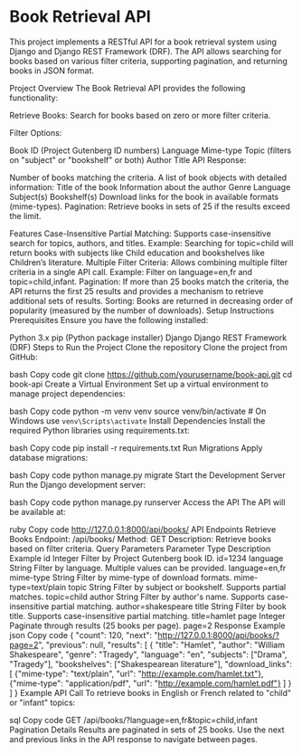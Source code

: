 # Book Retrieval API
This project implements a RESTful API for a book retrieval system using Django and Django REST Framework (DRF). The API allows searching for books based on various filter criteria, supporting pagination, and returning books in JSON format.

Project Overview
The Book Retrieval API provides the following functionality:

Retrieve Books: Search for books based on zero or more filter criteria.

Filter Options:

Book ID (Project Gutenberg ID numbers)
Language
Mime-type
Topic (filters on "subject" or "bookshelf" or both)
Author
Title
API Response:

Number of books matching the criteria.
A list of book objects with detailed information:
Title of the book
Information about the author
Genre
Language
Subject(s)
Bookshelf(s)
Download links for the book in available formats (mime-types).
Pagination: Retrieve books in sets of 25 if the results exceed the limit.

Features
Case-Insensitive Partial Matching:
Supports case-insensitive search for topics, authors, and titles.
Example: Searching for topic=child will return books with subjects like Child education and bookshelves like Children’s literature.
Multiple Filter Criteria:
Allows combining multiple filter criteria in a single API call.
Example: Filter on language=en,fr and topic=child,infant.
Pagination:
If more than 25 books match the criteria, the API returns the first 25 results and provides a mechanism to retrieve additional sets of results.
Sorting:
Books are returned in decreasing order of popularity (measured by the number of downloads).
Setup Instructions
Prerequisites
Ensure you have the following installed:

Python 3.x
pip (Python package installer)
Django
Django REST Framework (DRF)
Steps to Run the Project
Clone the repository
Clone the project from GitHub:

bash
Copy code
git clone https://github.com/yourusername/book-api.git
cd book-api
Create a Virtual Environment
Set up a virtual environment to manage project dependencies:

bash
Copy code
python -m venv venv
source venv/bin/activate  # On Windows use `venv\Scripts\activate`
Install Dependencies
Install the required Python libraries using requirements.txt:

bash
Copy code
pip install -r requirements.txt
Run Migrations
Apply database migrations:

bash
Copy code
python manage.py migrate
Start the Development Server
Run the Django development server:

bash
Copy code
python manage.py runserver
Access the API
The API will be available at:

ruby
Copy code
http://127.0.0.1:8000/api/books/
API Endpoints
Retrieve Books
Endpoint: /api/books/
Method: GET
Description: Retrieve books based on filter criteria.
Query Parameters
Parameter	Type	Description	Example
id	Integer	Filter by Project Gutenberg book ID.	id=1234
language	String	Filter by language. Multiple values can be provided.	language=en,fr
mime-type	String	Filter by mime-type of download formats.	mime-type=text/plain
topic	String	Filter by subject or bookshelf. Supports partial matches.	topic=child
author	String	Filter by author's name. Supports case-insensitive partial matching.	author=shakespeare
title	String	Filter by book title. Supports case-insensitive partial matching.	title=hamlet
page	Integer	Paginate through results (25 books per page).	page=2
Response Example
json
Copy code
{
  "count": 120,
  "next": "http://127.0.0.1:8000/api/books/?page=2",
  "previous": null,
  "results": [
    {
      "title": "Hamlet",
      "author": "William Shakespeare",
      "genre": "Tragedy",
      "language": "en",
      "subjects": ["Drama", "Tragedy"],
      "bookshelves": ["Shakespearean literature"],
      "download_links": [
        {"mime-type": "text/plain", "url": "http://example.com/hamlet.txt"},
        {"mime-type": "application/pdf", "url": "http://example.com/hamlet.pdf"}
      ]
    }
  ]
}
Example API Call
To retrieve books in English or French related to "child" or "infant" topics:

sql
Copy code
GET /api/books/?language=en,fr&topic=child,infant
Pagination Details
Results are paginated in sets of 25 books.
Use the next and previous links in the API response to navigate between pages.
